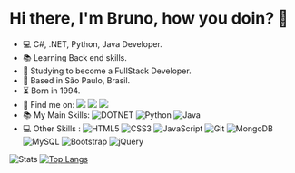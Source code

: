# Hi there, I'm Bruno, how you doin? 👋

- 💻 C#, .NET, Python, Java Developer.
- 📚 Learning Back end skills.
- 🧰 Studying to become a FullStack Developer.
- 🔭 Based in São Paulo, Brasil.
- ⏳  Born in 1994.
- 🔗 Find me on:    [<img src="https://img.shields.io/badge/linkedin-%230077B5.svg?&style=for-the-badge&logo=linkedin&logoColor=white" />](https://www.linkedin.com/in/pedrobertani) [<img src = "https://img.shields.io/badge/instagram-%23E4405F.svg?&style=for-the-badge&logo=instagram&logoColor=white">](https://www.instagram.com/pedrobertani/) [<img src ="https://img.shields.io/badge/Gmail-D14836?style=for-the-badge&logo=gmail&logoColor=white" />](mailto:pedrobertani@gmail.com)
- 📚 My Main Skills:  ![DOTNET](https://img.shields.io/badge/-C%23-blueviolet?logo=dotnet) ![Python](https://img.shields.io/badge/python-3670A0?style=for-the-badge&logo=python&logoColor=ffdd54) ![Java](https://img.shields.io/badge/-Java-yellow?logo=java)
- 💻 Other Skills :   ![HTML5](https://img.shields.io/badge/html5-%23E34F26.svg?style=for-the-badge&logo=html5&logoColor=white) ![CSS3](https://img.shields.io/badge/css3-%231572B6.svg?style=for-the-badge&logo=css3&logoColor=white) ![JavaScript](https://img.shields.io/badge/javascript-%23323330.svg?style=for-the-badge&logo=javascript&logoColor=%23F7DF1E) ![Git](https://img.shields.io/badge/git-%23F05033.svg?style=for-the-badge&logo=git&logoColor=white) ![MongoDB](https://img.shields.io/badge/MongoDB-white?style=for-the-badge&logo=mongodb&logoColor=4EA94B) ![MySQL](https://img.shields.io/badge/mysql-%2300f.svg?style=for-the-badge&logo=mysql&logoColor=white)
 ![Bootstrap](https://img.shields.io/badge/bootstrap-%23563D7C.svg?style=for-the-badge&logo=bootstrap&logoColor=white) ![jQuery](https://img.shields.io/badge/jquery-%230769AD.svg?style=for-the-badge&logo=jquery&logoColor=white)
 
![Stats](https://github-readme-stats.vercel.app/api?username=PedroBertani&show_icons=true&theme=tokyonight)
[![Top Langs](https://github-readme-stats.vercel.app/api/top-langs/?username=pedrobertani)](https://github.com/pedrobertani/github-readme-stats)
